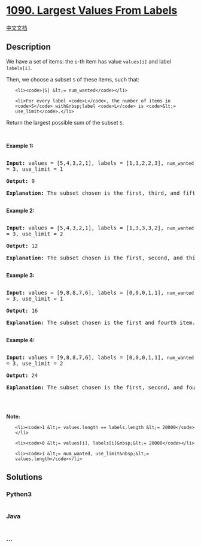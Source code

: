 # [1090. Largest Values From Labels](https://leetcode.com/problems/largest-values-from-labels)

[中文文档](/solution/1000-1099/1090.Largest%20Values%20From%20Labels/README.md)

## Description

<p>We have a set of items: the <code>i</code>-th item has value <code>values[i]</code> and label <code>labels[i]</code>.</p>

<p>Then, we choose&nbsp;a subset <code>S</code> of these items, such that:</p>

<ul>
	<li><code>|S| &lt;= num_wanted</code></li>
	<li>For every label <code>L</code>, the number of items in <code>S</code> with&nbsp;label <code>L</code> is <code>&lt;= use_limit</code>.</li>
</ul>

<p>Return the largest possible sum of the subset <code>S</code>.</p>

<p>&nbsp;</p>

<div>
<p><strong>Example 1:</strong></p>

<pre>
<strong>Input: </strong>values = <span id="example-input-1-1">[5,4,3,2,1]</span>, labels = <span id="example-input-1-2">[1,1,2,2,3]</span>, <code>num_wanted </code>= <span id="example-input-1-3">3</span>, use_limit = <span id="example-input-1-4">1</span>
<strong>Output: </strong><span id="example-output-1">9</span>
<strong>Explanation: </strong>The subset chosen is the first, third, and fifth item.
</pre>

<div>
<p><strong>Example 2:</strong></p>

<pre>
<strong>Input: </strong>values = <span id="example-input-2-1">[5,4,3,2,1]</span>, labels = <span id="example-input-2-2">[1,3,3,3,2]</span>, <code>num_wanted </code>= <span id="example-input-2-3">3</span>, use_limit = <span id="example-input-2-4">2</span>
<strong>Output: </strong><span id="example-output-2">12</span>
<strong>Explanation: </strong>The subset chosen is the first, second, and third item.
</pre>

<div>
<p><strong>Example 3:</strong></p>

<pre>
<strong>Input: </strong>values = <span id="example-input-3-1">[9,8,8,7,6]</span>, labels = <span id="example-input-3-2">[0,0,0,1,1]</span>, <code>num_wanted </code>= <span id="example-input-3-3">3</span>, use_limit = <span id="example-input-3-4">1</span>
<strong>Output:</strong>&nbsp;16
<strong>Explanation: </strong>The subset chosen is the first and fourth item.
</pre>

<div>
<p><strong>Example 4:</strong></p>

<pre>
<strong>Input: </strong>values = <span id="example-input-4-1">[9,8,8,7,6]</span>, labels = <span id="example-input-4-2">[0,0,0,1,1]</span>, <code>num_wanted </code>= <span id="example-input-4-3">3</span>, use_limit = <span id="example-input-4-4">2</span>
<strong>Output: </strong><span id="example-output-4">24</span>
<strong>Explanation: </strong>The subset chosen is the first, second, and fourth item.
</pre>

<p>&nbsp;</p>

<p><strong>Note:</strong></p>

<ol>
	<li><code>1 &lt;= values.length == labels.length &lt;= 20000</code></li>
	<li><code>0 &lt;= values[i], labels[i]&nbsp;&lt;= 20000</code></li>
	<li><code>1 &lt;= num_wanted, use_limit&nbsp;&lt;= values.length</code></li>
</ol>
</div>
</div>
</div>
</div>

## Solutions

<!-- tabs:start -->

### **Python3**

```python

```

### **Java**

```java

```

### **...**

```

```

<!-- tabs:end -->
